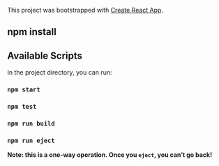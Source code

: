 This project was bootstrapped with [Create React App](https://github.com/facebook/create-react-app).

## npm install

## Available Scripts

In the project directory, you can run:

### `npm start`

### `npm test`

### `npm run build`

### `npm run eject`

**Note: this is a one-way operation. Once you `eject`, you can’t go back!**

